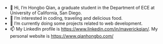- 👋 Hi, I’m Hongbo Qian, a graduate student in the Department of ECE at University of California, San Diego. 
- 👀 I’m interested in coding, traveling and delicious food.
- 🌱 I’m currently doing some projects related to web development.
- 📫 My LinkedIn profile is https://www.linkedin.com/in/maverickqian/. My personal website is https://www.qianhongbo.com/

<!---
Qianhongbo/Qianhongbo is a ✨ special ✨ repository because its `README.md` (this file) appears on your GitHub profile.
You can click the Preview link to take a look at your changes.
--->
